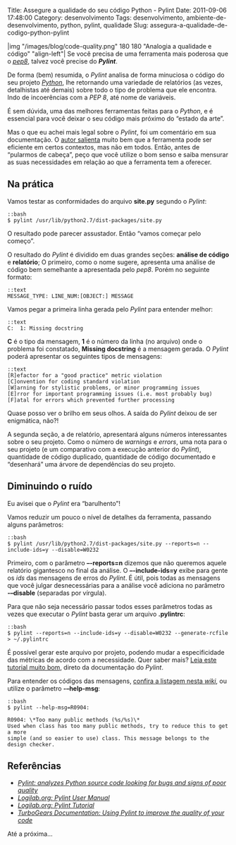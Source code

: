 Title: Assegure a qualidade do seu código Python - Pylint
Date: 2011-09-06 17:48:00
Category: desenvolvimento
Tags: desenvolvimento, ambiente-de-desenvolvimento, python, pylint, qualidade
Slug: assegura-a-qualidade-de-codigo-python-pylint


|img "/images/blog/code-quality.png" 180 180 "Analogia a qualidade e código" "align-left"|
Se você precisa de uma ferramenta mais poderosa que o [*pep8*][], talvez você
precise do ***Pylint***.

De forma (bem) resumida, o *Pylint* analisa de forma minuciosa o código
do seu projeto [*Python*][], lhe retornando uma variedade de relatórios
(as vezes, detalhistas até demais) sobre todo o tipo de problema que ele
encontra. Indo de incoerências com a *PEP 8*, até nome de variáveis.

<!-- PELICAN_END_SUMMARY -->

É sem dúvida, uma das melhores ferramentas feitas para o *Python*, e é
essencial para você deixar o seu código mais próximo do “estado da
arte”.

Mas o que eu achei mais legal sobre o *Pylint*, foi um comentário em sua
documentação. O [autor salienta][] muito bem que a ferramenta pode ser
eficiente em certos contextos, mas não em todos. Então, antes de
“pularmos de cabeça”, peço que você utilize o bom senso e saiba mensurar
as suas necessidades em relação ao que a ferramenta tem a oferecer.


Na prática
----------

Vamos testar as conformidades do arquivo **site.py** segundo o *Pylint*:

    ::bash
    $ pylint /usr/lib/python2.7/dist-packages/site.py

O resultado pode parecer assustador. Então “vamos começar pelo começo”.

O resultado do *Pylint* é dividido em duas grandes seções: **análise de
código** e **relatório**; O primeiro, como o nome sugere, apresenta uma
análise de código bem semelhante a apresentada pelo *pep8*. Porém no
seguinte formato:

    ::text
    MESSAGE_TYPE: LINE_NUM:[OBJECT:] MESSAGE

Vamos pegar a primeira linha gerada pelo *Pylint* para entender melhor:

    ::text
    C:  1: Missing docstring

**C** é o tipo da mensagem, **1** é o número da linha (no arquivo) onde
o problema foi constatado, **Missing docstring** é a mensagem gerada. O
*Pylint* poderá apresentar os seguintes tipos de mensagens:

    ::text
    [R]efactor for a "good practice" metric violation
    [C]onvention for coding standard violation
    [W]arning for stylistic problems, or minor programming issues
    [E]rror for important programming issues (i.e. most probably bug)
    [F]atal for errors which prevented further processing

Quase posso ver o brilho em seus olhos. A saída do *Pylint* deixou de
ser enigmática, não?!

A segunda seção, a de relatório, apresentará alguns números
interessantes sobre o seu projeto. Como o número de *warnings* e
*errors*, uma nota para o seu projeto (e um comparativo com a execução
anterior do *Pylint*), quantidade de código duplicado, quantidade de
código documentado e “desenhará” uma árvore de dependências do seu
projeto.


Diminuindo o ruído
------------------

Eu avisei que o *Pylint* era “barulhento”!

Vamos reduzir um pouco o nível de detalhes da ferramenta, passando
alguns parâmetros:

    ::bash
    $ pylint /usr/lib/python2.7/dist-packages/site.py --reports=n --include-ids=y --disable=W0232

Primeiro, com o parâmetro **–-reports=n** dizemos que não queremos
aquele relatório gigantesco no final da análise. O **–-include-ids=y**
exibe para gente os *ids* das mensagens de erros do *Pylint*. É útil,
pois todas as mensagens que você julgar desnecessárias para a análise
você adiciona no parâmetro **-–disable** (separadas por vírgula).

Para que não seja necessário passar todos esses parâmetros todas as
vezes que executar o *Pylint* basta gerar um arquivo **.pylintrc**:

    ::bash
    $ pylint --reports=n --include-ids=y --disable=W0232 --generate-rcfile > ~/.pylintrc

É possível gerar este arquivo por projeto, podendo mudar a
especificidade das métricas de acordo com a necessidade. Quer saber
mais? [Leia este tutorial muito bom][], direto da documentação do
*Pylint*.

Para entender os códigos das mensagens, [confira a listagem nesta *wiki*][],
ou utilize o parâmetro **-–help-msg**:

    ::bash
    $ pylint --help-msg=R0904:

    R0904: \*Too many public methods (%s/%s)\*
    Used when class has too many public methods, try to reduce this to get a more
    simple (and so easier to use) class. This message belongs to the design checker.


Referências
-----------

* [*Pylint: analyzes Python source code looking for bugs and signs of poor quality*][]
* [*Logilab.org: Pylint User Manual*][]
* [*Logilab.org: Pylint Tutorial*][]
* [*TurboGears Documentation: Using Pylint to improve the quality of your code*][]

Até a próxima…


  [*pep8*]: {filename}/04-assegure-a-qualidade-do-seu-codigo-python-pep8.md
    "Assegure a qualidade do seu código Python – pep8"
  [*Python*]: {tag}python
    "Leia mais sobre Python"
  [autor salienta]: http://www.logilab.org/card/pylint_manual#what-is-pylint
    "O que é o pylint?"
  [Leia este tutorial muito bom]: http://www.logilab.org/card/pylint_tutorial
    "Pylint tutorial"
  [confira a listagem nesta *wiki*]: http://pylint-messages.wikidot.com/all-codes
    "Todos os códigos retornados pelo Pylint"
  [*Pylint: analyzes Python source code looking for bugs and signs of poor quality*]: http://www.logilab.org/857
    "Obtenha o Pylint gratuitamente"
  [*Logilab.org: Pylint User Manual*]: http://www.logilab.org/card/pylint_manual
    "Leia o manual oficial do Pylint"
  [*Logilab.org: Pylint Tutorial*]: http://www.logilab.org/card/pylint_tutorial
    "Leia agora mesmo este excelente tutorial sobre Pylint"
  [*TurboGears Documentation: Using Pylint to improve the quality of your code*]: http://turbogears.org/1.0/docs/UsingPylint.html
    "Leia as recomendações de uso do Pylint com TurboGears"
